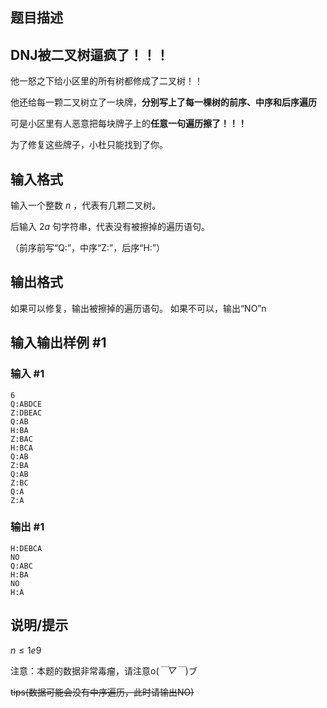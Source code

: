 ## 题目描述

## DNJ被二叉树逼疯了！！！
他一怒之下给小区里的所有树都修成了二叉树！！

他还给每一颗二叉树立了一块牌，**分别写上了每一棵树的前序、中序和后序遍历**

可是小区里有人恶意把每块牌子上的**任意一句遍历擦了！！！**

为了修复这些牌子，小杜只能找到了你。

## 输入格式

输入一个整数 $n$ ，代表有几颗二叉树。

后输入 $2a$ 句字符串，代表没有被擦掉的遍历语句。

（前序前写“Q:”，中序“Z:”，后序“H:”）

## 输出格式

如果可以修复，输出被擦掉的遍历语句。
如果不可以，输出“NO”n

## 输入输出样例 #1

### 输入 #1

```
6
Q:ABDCE
Z:DBEAC
Q:AB
H:BA
Z:BAC
H:BCA
Q:AB
Z:BA
Q:AB
Z:BC
Q:A
Z:A
```

### 输出 #1

```
H:DEBCA
NO
Q:ABC
H:BA
NO
H:A
```

## 说明/提示

$n \leq 1e9$

注意：本题的数据非常毒瘤，请注意o(*￣▽￣*)ブ

~~tips(数据可能会没有中序遍历，此时请输出NO)~~
